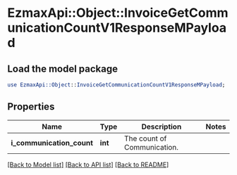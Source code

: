 # EzmaxApi::Object::InvoiceGetCommunicationCountV1ResponseMPayload

## Load the model package
```perl
use EzmaxApi::Object::InvoiceGetCommunicationCountV1ResponseMPayload;
```

## Properties
Name | Type | Description | Notes
------------ | ------------- | ------------- | -------------
**i_communication_count** | **int** | The count of Communication. | 

[[Back to Model list]](../README.md#documentation-for-models) [[Back to API list]](../README.md#documentation-for-api-endpoints) [[Back to README]](../README.md)


